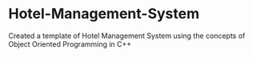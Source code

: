 # Hotel-Management-System
Created a template of Hotel Management System using the concepts of Object Oriented Programming in C++
